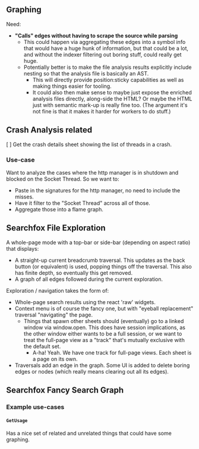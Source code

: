 ## Graphing

Need:
- **"Calls" edges without having to scrape the source while parsing**
  - This could happen via aggregating these edges into a symbol info that would
    have a huge hunk of information, but that could be a lot, and without the
    indexer filtering out boring stuff, could really get huge.
  - Potentially better is to make the file analysis results explicitly include
    nesting so that the analysis file is basically an AST.
    - This will directly provide position:sticky capabilities as well as making
      things easier for tooling.
    - It could also then make sense to maybe just expose the enriched analysis
      files directly, along-side the HTML?  Or maybe the HTML just with semantic
      mark-up is really fine too.  (The argument it's not fine is that it makes
      it harder for workers to do stuff.)

## Crash Analysis related
[ ] Get the crash details sheet showing the list of threads in a crash.


### Use-case
Want to analyze the cases where the http manager is in shutdown and blocked on
the Socket Thread.  So we want to:
- Paste in the signatures for the http manager, no need to include the misses.
- Have it filter to the "Socket Thread" across all of those.
- Aggregate those into a flame graph.

## Searchfox File Exploration
A whole-page mode with a top-bar or side-bar (depending on aspect ratio) that
displays:
- A straight-up current breadcrumb traversal.  This updates as the back button
  (or equivalent) is used, popping things off the traversal.  This also has
  finite depth, so eventually this get removed.
- A graph of all edges followed during the current exploration.

Exploration / navigation takes the form of:
- Whole-page search results using the react 'raw' widgets.
- Context menu is of course the fancy one, but with "eyeball replacement"
  traversal "navigating" the page.
  - Things that spawn other sheets should (eventually) go to a linked window via
    window.open.  This does have session implications, as the other window
    either wants to be a full session, or we want to treat the full-page view as
    a "track" that's mutually exclusive with the default set.
    - A-ha!  Yeah.  We have one track for full-page views.  Each sheet is a page
      on its own.
- Traversals add an edge in the graph.  Some UI is added to delete boring edges
  or nodes (which really means clearing out all its edges).

## Searchfox Fancy Search Graph

### Example use-cases

#### `GetUsage`

Has a nice set of related and unrelated things that could have some graphing.
